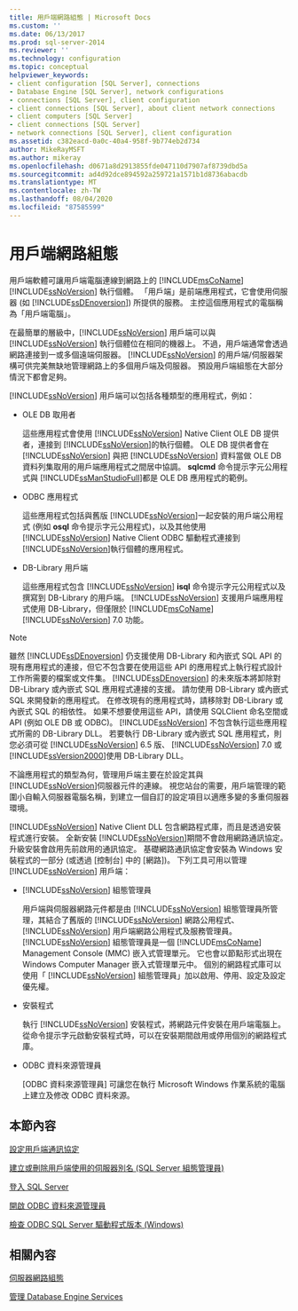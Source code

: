 ```yaml
---
title: 用戶端網路組態 | Microsoft Docs
ms.custom: ''
ms.date: 06/13/2017
ms.prod: sql-server-2014
ms.reviewer: ''
ms.technology: configuration
ms.topic: conceptual
helpviewer_keywords:
- client configuration [SQL Server], connections
- Database Engine [SQL Server], network configurations
- connections [SQL Server], client configuration
- client connections [SQL Server], about client network connections
- client computers [SQL Server]
- client connections [SQL Server]
- network connections [SQL Server], client configuration
ms.assetid: c382eacd-0a0c-40a4-958f-9b774eb2d734
author: MikeRayMSFT
ms.author: mikeray
ms.openlocfilehash: d0671a8d2913855fde047110d7907af8739dbd5a
ms.sourcegitcommit: ad4d92dce894592a259721a1571b1d8736abacdb
ms.translationtype: MT
ms.contentlocale: zh-TW
ms.lasthandoff: 08/04/2020
ms.locfileid: "87585599"
---
```

# <a name="client-network-configuration"></a>用戶端網路組態
  用戶端軟體可讓用戶端電腦連線到網路上的 [!INCLUDE[msCoName](../../includes/msconame-md.md)] [!INCLUDE[ssNoVersion](../../includes/ssnoversion-md.md)] 執行個體。 「用戶端」是前端應用程式，它會使用伺服器 (如 [!INCLUDE[ssDEnoversion](../../includes/ssdenoversion-md.md)]) 所提供的服務。 主控這個應用程式的電腦稱為「用戶端電腦」。  
  
 在最簡單的層級中，[!INCLUDE[ssNoVersion](../../includes/ssnoversion-md.md)] 用戶端可以與 [!INCLUDE[ssNoVersion](../../includes/ssnoversion-md.md)] 執行個體位在相同的機器上。 不過，用戶端通常會透過網路連接到一或多個遠端伺服器。 [!INCLUDE[ssNoVersion](../../includes/ssnoversion-md.md)] 的用戶端/伺服器架構可供完美無缺地管理網路上的多個用戶端及伺服器。 預設用戶端組態在大部分情況下都會足夠。  
  
 [!INCLUDE[ssNoVersion](../../includes/ssnoversion-md.md)] 用戶端可以包括各種類型的應用程式，例如：  
  
-   OLE DB 取用者  
  
     這些應用程式會使用 [!INCLUDE[ssNoVersion](../../includes/ssnoversion-md.md)] Native Client OLE DB 提供者，連接到 [!INCLUDE[ssNoVersion](../../includes/ssnoversion-md.md)]的執行個體。 OLE DB 提供者會在 [!INCLUDE[ssNoVersion](../../includes/ssnoversion-md.md)] 與把 [!INCLUDE[ssNoVersion](../../includes/ssnoversion-md.md)] 資料當做 OLE DB 資料列集取用的用戶端應用程式之間居中協調。 **sqlcmd** 命令提示字元公用程式與 [!INCLUDE[ssManStudioFull](../../includes/ssmanstudiofull-md.md)]都是 OLE DB 應用程式的範例。  
  
-   ODBC 應用程式  
  
     這些應用程式包括與舊版 [!INCLUDE[ssNoVersion](../../includes/ssnoversion-md.md)]一起安裝的用戶端公用程式 (例如 **osql** 命令提示字元公用程式)，以及其他使用 [!INCLUDE[ssNoVersion](../../includes/ssnoversion-md.md)] Native Client ODBC 驅動程式連接到 [!INCLUDE[ssNoVersion](../../includes/ssnoversion-md.md)]執行個體的應用程式。  
  
-   DB-Library 用戶端  
  
     這些應用程式包含 [!INCLUDE[ssNoVersion](../../includes/ssnoversion-md.md)] **isql** 命令提示字元公用程式以及撰寫到 DB-Library 的用戶端。 [!INCLUDE[ssNoVersion](../../includes/ssnoversion-md.md)] 支援用戶端應用程式使用 DB-Library，但僅限於 [!INCLUDE[msCoName](../../includes/msconame-md.md)] [!INCLUDE[ssNoVersion](../../includes/ssnoversion-md.md)] 7.0 功能。  
  
> [!NOTE]  
>  雖然 [!INCLUDE[ssDEnoversion](../../includes/ssdenoversion-md.md)] 仍支援使用 DB-Library 和內嵌式 SQL API 的現有應用程式的連接，但它不包含要在使用這些 API 的應用程式上執行程式設計工作所需要的檔案或文件集。 [!INCLUDE[ssDEnoversion](../../includes/ssdenoversion-md.md)] 的未來版本將卸除對 DB-Library 或內嵌式 SQL 應用程式連接的支援。 請勿使用 DB-Library 或內嵌式 SQL 來開發新的應用程式。 在修改現有的應用程式時，請移除對 DB-Library 或內嵌式 SQL 的相依性。 如果不想要使用這些 API，請使用 SQLClient 命名空間或 API (例如 OLE DB 或 ODBC)。 [!INCLUDE[ssNoVersion](../../includes/ssnoversion-md.md)] 不包含執行這些應用程式所需的 DB-Library DLL。 若要執行 DB-Library 或內嵌式 SQL 應用程式，則您必須可從 [!INCLUDE[ssNoVersion](../../includes/ssnoversion-md.md)] 6.5 版、 [!INCLUDE[ssNoVersion](../../includes/ssnoversion-md.md)] 7.0 或 [!INCLUDE[ssVersion2000](../../includes/ssversion2000-md.md)]使用 DB-Library DLL。  
  
 不論應用程式的類型為何，管理用戶端主要在於設定其與 [!INCLUDE[ssNoVersion](../../includes/ssnoversion-md.md)]伺服器元件的連線。 視您站台的需要，用戶端管理的範圍小自輸入伺服器電腦名稱，到建立一個自訂的設定項目以適應多變的多重伺服器環境。  
  
 [!INCLUDE[ssNoVersion](../../includes/ssnoversion-md.md)] Native Client DLL 包含網路程式庫，而且是透過安裝程式進行安裝。 全新安裝 [!INCLUDE[ssNoVersion](../../includes/ssnoversion-md.md)]期間不會啟用網路通訊協定。 升級安裝會啟用先前啟用的通訊協定。 基礎網路通訊協定會安裝為 Windows 安裝程式的一部分 (或透過 [控制台] 中的 [網路])。 下列工具可用以管理 [!INCLUDE[ssNoVersion](../../includes/ssnoversion-md.md)] 用戶端：  
  
-   [!INCLUDE[ssNoVersion](../../includes/ssnoversion-md.md)] 組態管理員  
  
     用戶端與伺服器網路元件都是由 [!INCLUDE[ssNoVersion](../../includes/ssnoversion-md.md)] 組態管理員所管理，其結合了舊版的 [!INCLUDE[ssNoVersion](../../includes/ssnoversion-md.md)] 網路公用程式、 [!INCLUDE[ssNoVersion](../../includes/ssnoversion-md.md)] 用戶端網路公用程式及服務管理員。 [!INCLUDE[ssNoVersion](../../includes/ssnoversion-md.md)] 組態管理員是一個 [!INCLUDE[msCoName](../../includes/msconame-md.md)] Management Console (MMC) 嵌入式管理單元。 它也會以節點形式出現在 Windows Computer Manager 嵌入式管理單元中。 個別的網路程式庫可以使用「 [!INCLUDE[ssNoVersion](../../includes/ssnoversion-md.md)] 組態管理員」加以啟用、停用、設定及設定優先權。  
  
-   安裝程式  
  
     執行 [!INCLUDE[ssNoVersion](../../includes/ssnoversion-md.md)] 安裝程式，將網路元件安裝在用戶端電腦上。 從命令提示字元啟動安裝程式時，可以在安裝期間啟用或停用個別的網路程式庫。  
  
-   ODBC 資料來源管理員  
  
     [ODBC 資料來源管理員] 可讓您在執行 Microsoft Windows 作業系統的電腦上建立及修改 ODBC 資料來源。  
  
## <a name="in-this-section"></a>本節內容  
 [設定用戶端通訊協定](configure-client-protocols.md)  
  
 [建立或刪除用戶端使用的伺服器別名 &#40;SQL Server 組態管理員&#41;](create-or-delete-a-server-alias-for-use-by-a-client.md)  
  
 [登入 SQL Server](logging-in-to-sql-server.md)  
  
 [開啟 ODBC 資料來源管理員](open-the-odbc-data-source-administrator.md)  
  
 [檢查 ODBC SQL Server 驅動程式版本 &#40;Windows&#41;](check-the-odbc-sql-server-driver-version-windows.md)  
  
## <a name="related-content"></a>相關內容  
 [伺服器網路組態](server-network-configuration.md)  
  
 [管理 Database Engine Services](manage-the-database-engine-services.md)  
  
  
